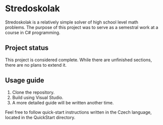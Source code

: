 # Stredoskolak

Stredoskolak is a relatively simple solver of high school level math problems. The purpose of this project was to serve as a semestral work at a course in C# programming.

## Project status
This project is considered complete. While there are unfinished sections, there are no plans to extend it.

## Usage guide
1) Clone the repository.
2) Build using Visual Studio.
3) A more detailed guide will be written another time.

Feel free to follow quick-start instructions written in the Czech language, located in the QuickStart directory.
